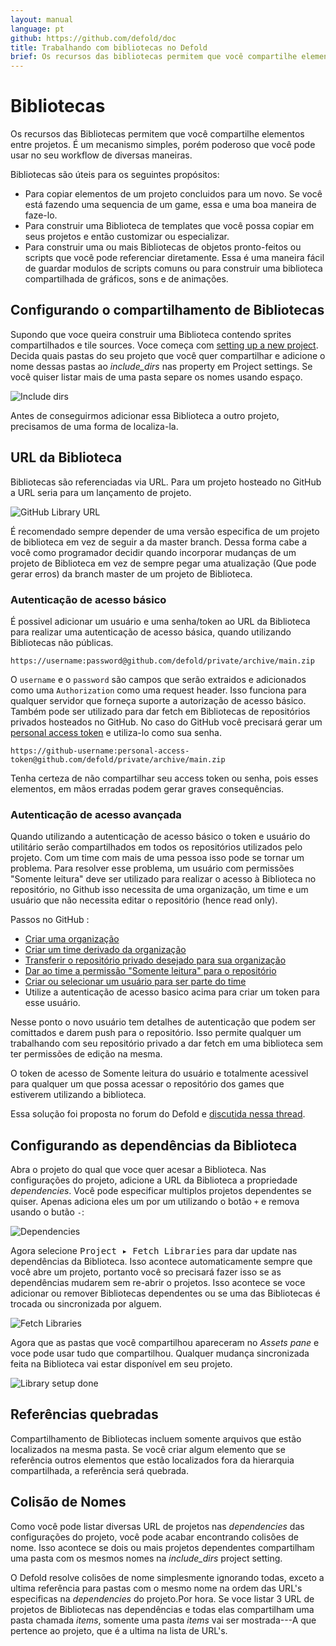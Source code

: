```yaml
---
layout: manual
language: pt
github: https://github.com/defold/doc
title: Trabalhando com bibliotecas no Defold
brief: Os recursos das bibliotecas permitem que você compartilhe elementos entre projetos. Esse material explica como isso funciona.
---
```


# Bibliotecas

Os recursos das Bibliotecas permitem que você compartilhe elementos entre projetos. É um mecanismo simples, porém poderoso que você pode usar no seu workflow de diversas maneiras.

Bibliotecas são úteis para os seguintes propósitos:

* Para copiar elementos de um projeto concluidos para um novo. Se você está fazendo uma sequencia de um game, essa e uma boa maneira de faze-lo.
* Para construir uma Biblioteca de templates que você possa copiar em seus projetos e então customizar ou especializar.
* Para construir uma ou mais Bibliotecas de objetos pronto-feitos ou scripts que você pode referenciar diretamente. Essa é uma maneira fácil de guardar modulos de scripts comuns ou para construir uma biblioteca compartilhada de gráficos, sons e de animações.

## Configurando o compartilhamento de Bibliotecas

Supondo que voce queira construir uma Biblioteca contendo sprites compartilhados e tile sources. Voce começa com [setting up a new project](/manuals/project-setup/). Decida quais pastas do seu projeto que você quer compartilhar e adicione o nome dessas pastas ao *include_dirs* nas property em Project settings. Se você quiser listar mais de uma pasta separe os nomes usando espaço.

![Include dirs](/manuals/images/libraries/libraries_include_dirs.png)

Antes de conseguirmos adicionar essa Biblioteca a outro projeto, precisamos de uma forma de localiza-la.

## URL da Biblioteca

Bibliotecas são referenciadas via URL. Para um projeto hosteado no GitHub a URL seria para um lançamento de projeto.

![GitHub Library URL](/manuals/images/libraries/libraries_library_url_github.png)

<div class='important' markdown='1'>
É recomendado sempre depender de uma versão especifica de um projeto de biblioteca em vez de seguir a da master branch. Dessa forma cabe a você como programador decidir quando incorporar mudanças de um projeto de Biblioteca em vez de sempre pegar uma atualização (Que pode gerar erros) da branch master de um projeto de Biblioteca.
</div>


### Autenticação de acesso básico

É possivel adicionar um usuário e uma senha/token ao URL da Biblioteca para realizar uma autenticação de acesso básica, quando utilizando Bibliotecas não públicas.

```
https://username:password@github.com/defold/private/archive/main.zip
```

O `username` e o `password` são campos que serão extraidos e adicionados como uma `Authorization` como uma request header. Isso funciona para qualquer servidor que forneça suporte a autorização de acesso básico. Também pode ser utilizado para dar fetch em Bibliotecas de repositórios privados hosteados no GitHub. No caso do GitHub você precisará gerar um [personal access token](https://docs.github.com/en/free-pro-team@latest/github/authenticating-to-github/creating-a-personal-access-token) e utiliza-lo como sua senha.

```
https://github-username:personal-access-token@github.com/defold/private/archive/main.zip
```

<div class='important' markdown='1'>
Tenha certeza de não compartilhar seu access token ou senha, pois esses elementos, em mãos erradas podem gerar graves consequências.
</div>

### Autenticação de acesso avançada

Quando utilizando a autenticação de acesso básico o token e usuário do utilitário serão compartilhados em todos os repositórios utilizados pelo projeto. Com um time com mais de uma pessoa isso pode se tornar um problema. Para resolver esse problema, um usuário com permissões "Somente leitura" deve ser utilizado para realizar o acesso à Biblioteca no repositório, no Github isso necessita de uma organização, um time e um usuário que não necessita editar o repositório (hence read only).

Passos no GitHub :
* [Criar uma organização](https://docs.github.com/en/github/setting-up-and-managing-organizations-and-teams/creating-a-new-organization-from-scratch)
* [Criar um time derivado da organização](https://docs.github.com/en/github/setting-up-and-managing-organizations-and-teams/creating-a-team)
* [Transferir o repositório privado desejado para sua organização](https://docs.github.com/en/github/administering-a-repository/transferring-a-repository)
* [Dar ao time a permissão "Somente leitura" para o repositório](https://docs.github.com/en/github/setting-up-and-managing-organizations-and-teams/managing-team-access-to-an-organization-repository)
* [Criar ou selecionar um usuário para ser parte do time](https://docs.github.com/en/github/setting-up-and-managing-organizations-and-teams/organizing-members-into-teams)
* Utilize a autenticação de acesso basico acima para criar um token para esse usuário. 

Nesse ponto o novo usuário tem detalhes de autenticação que podem ser comittados e darem push para o repositório. Isso permite qualquer um trabalhando com seu repositório privado a dar fetch em uma biblioteca sem ter permissões de edição na mesma.

<div class='important' markdown='1'>
O token de acesso de Somente leitura do usuário e totalmente acessivel para qualquer um que possa acessar o repositório dos games que estiverem utilizando a biblioteca.
</div>

Essa solução foi proposta no forum do Defold e [discutida nessa thread](https://forum.defold.com/t/private-github-for-library-solved/67240).

## Configurando as dependências da Biblioteca

Abra o projeto do qual que voce quer acesar a Biblioteca. Nas configurações do projeto, adicione a URL da Biblioteca a propriedade *dependencies*. Você pode especificar multiplos projetos dependentes se quiser. Apenas adiciona eles um por um utilizando o botão `+` e remova usando o butão `-`:

![Dependencies](/manuals/images/libraries/libraries_dependencies.png)

Agora selecione <kbd>Project ▸ Fetch Libraries</kbd> para dar update nas dependências da Biblioteca. Isso acontece automaticamente sempre que você abre um projeto, portanto você so precisará fazer isso se as dependências mudarem sem re-abrir o projetos. Isso acontece se voce adicionar ou remover Bibliotecas dependentes ou se uma das Bibliotecas é trocada ou sincronizada por alguem. 

![Fetch Libraries](/manuals/images/libraries/libraries_fetch_libraries.png)

Agora que as pastas que você compartilhou apareceram no *Assets pane* e voce pode usar tudo que compartilhou. Qualquer mudança sincronizada feita na Biblioteca vai estar disponível em seu projeto.

![Library setup done](/manuals/images/libraries/libraries_done.png)

## Referências quebradas

Compartilhamento de Bibliotecas incluem somente arquivos que estão localizados na mesma pasta. Se você criar algum elemento que se referência outros elementos que estão localizados fora da hierarquia compartilhada, a referência será quebrada. 

## Colisão de Nomes

Como você pode listar diversas URL de projetos nas *dependencies* das configurações do projeto, você pode acabar encontrando colisões de nome. Isso acontece se dois ou mais projetos dependentes compartilham uma pasta com os mesmos nomes na *include_dirs* project setting. 

O Defold resolve colisões de nome simplesmente ignorando todas, exceto a ultima referência para pastas com o mesmo nome na ordem das URL's especificas na *dependencies* do projeto.Por hora. Se voce listar 3 URL de projetos de Bibliotecas nas dependências e todas elas compartilham uma pasta chamada *items*, somente uma pasta *items* vai ser mostrada---A que pertence ao projeto, que é a ultima na lista de URL's. 
